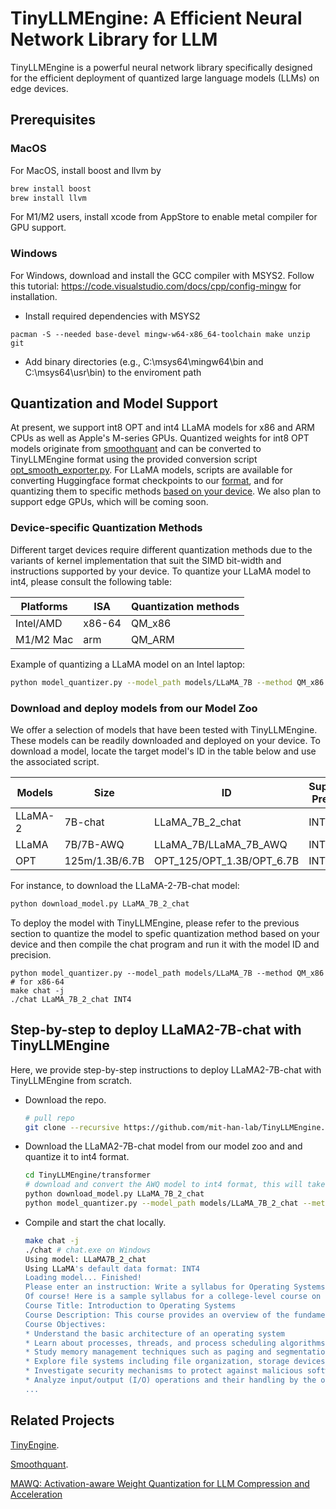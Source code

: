 # TinyLLMEngine: A Efficient Neural Network Library for LLM

TinyLLMEngine is a powerful neural network library specifically designed for the efficient deployment of quantized large language models (LLMs) on edge devices.

## Prerequisites

### MacOS

For MacOS, install boost and llvm by

```bash
brew install boost
brew install llvm
```

For M1/M2 users, install xcode from AppStore to enable metal compiler for GPU support.

### Windows

For Windows, download and install the GCC compiler with MSYS2. Follow this tutorial: https://code.visualstudio.com/docs/cpp/config-mingw for installation.

- Install required dependencies with MSYS2

```
pacman -S --needed base-devel mingw-w64-x86_64-toolchain make unzip git
```

- Add binary directories (e.g., C:\\msys64\\mingw64\\bin and C:\\msys64\\usr\\bin) to the enviroment path

## Quantization and Model Support

At present, we support int8 OPT and int4 LLaMA models for x86 and ARM CPUs as well as Apple's M-series GPUs. Quantized weights for int8 OPT models originate from [smoothquant](https://github.com/mit-han-lab/smoothquant)  and can be converted to TinyLLMEngine format using the provided conversion script [opt_smooth_exporter.py](transformer/opt_smooth_exporter.py). For LLaMA models, scripts are available for converting Huggingface format checkpoints to our [format](transformer/llama_exporter.py), and for quantizing them to specific methods [based on your device](transformer/model_quantizer.py). We also plan to support edge GPUs, which will be coming soon.

### Device-specific Quantization Methods

Different target devices require different quantization methods due to the variants of kernel implementation that suit the SIMD bit-width and instructions supported by your device. To quantize your LLaMA model to int4, please consult the following table:

| Platforms  | ISA | Quantization methods |
| ------------- | ------------- |  ------------- |
| Intel/AMD |  x86-64  | QM_x86  |
| M1/M2 Mac | arm | QM_ARM  |

Example of quantizing a LLaMA model on an Intel laptop:

```bash
python model_quantizer.py --model_path models/LLaMA_7B --method QM_x86
```

### Download and deploy models from our Model Zoo

We offer a selection of models that have been tested with TinyLLMEngine. These models can be readily downloaded and deployed on your device. To download a model, locate the target model's ID in the table below and use the associated script.

| Models  | Size | ID | Supported Precision |
| ------------- | ------------- |  ------------- |  ------------- |
| LLaMA-2 |  7B-chat  | LLaMA_7B_2_chat  |  INT4 |
| LLaMA | 7B/7B-AWQ | LLaMA_7B/LLaMA_7B_AWQ  |  INT4 |
| OPT | 125m/1.3B/6.7B | OPT_125/OPT_1.3B/OPT_6.7B  | INT8 |

For instance, to download the LLaMA-2-7B-chat model:

```bash
python download_model.py LLaMA_7B_2_chat
```

To deploy the model with TinyLLMEngine, please refer to the previous section to quantize the model to spefic quantization method based on your device and then compile the chat program and run it with the model ID and precision.

```
python model_quantizer.py --model_path models/LLaMA_7B --method QM_x86 # for x86-64
make chat -j
./chat LLaMA_7B_2_chat INT4
```

## Step-by-step to deploy LLaMA2-7B-chat with TinyLLMEngine

Here, we provide step-by-step instructions to deploy LLaMA2-7B-chat with TinyLLMEngine from scratch.

- Download the repo.
  ```bash
  # pull repo
  git clone --recursive https://github.com/mit-han-lab/TinyLLMEngine.git
  ```
- Download the LLaMA2-7B-chat model from our model zoo and and quantize it to int4 format.
  ```bash
  cd TinyLLMEngine/transformer
  # download and convert the AWQ model to int4 format, this will take a while...
  python download_model.py LLaMA_7B_2_chat
  python model_quantizer.py --model_path models/LLaMA_7B_2_chat --method QM_x86 # Use QM_ARM for M1/M2 chips
  ```
- Compile and start the chat locally.
  ```bash
  make chat -j
  ./chat # chat.exe on Windows
  Using model: LLaMA7B_2_chat
  Using LLaMA's default data format: INT4
  Loading model... Finished!
  Please enter an instruction: Write a syllabus for Operating Systems.
  Of course! Here is a sample syllabus for a college-level course on operating systems:
  Course Title: Introduction to Operating Systems
  Course Description: This course provides an overview of the fundamental concepts and techniques used in modern operating systems, including process management, memory management, file systems, security, and I/O devices. Students will learn how these components work together to provide a platform for running applications and programs on a computer.
  Course Objectives:
  * Understand the basic architecture of an operating system
  * Learn about processes, threads, and process scheduling algorithms
  * Study memory management techniques such as paging and segmentation
  * Explore file systems including file organization, storage devices, and file access methods
  * Investigate security mechanisms to protect against malicious software attacks
  * Analyze input/output (I/O) operations and their handling by the operating system
  ...
  ```

## Related Projects

[TinyEngine](https://github.com/mit-han-lab/tinyengine).

[Smoothquant](https://github.com/mit-han-lab/smoothquant).

[MAWQ: Activation-aware Weight Quantization for LLM Compression and Acceleration](https://github.com/mit-han-lab/llm-awq)
